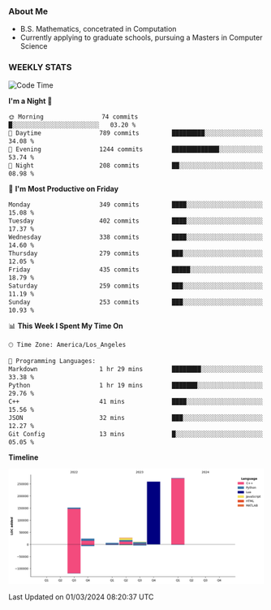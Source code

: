 ### About Me

- B.S. Mathematics, concetrated in Computation
- Currently applying to graduate schools, pursuing a Masters in Computer Science


### WEEKLY STATS
<!--START_SECTION:waka-->
![Code Time](http://img.shields.io/badge/Code%20Time-47%20hrs%2033%20mins-blue)

**I'm a Night 🦉** 

```text
🌞 Morning                74 commits          █░░░░░░░░░░░░░░░░░░░░░░░░   03.20 % 
🌆 Daytime                789 commits         █████████░░░░░░░░░░░░░░░░   34.08 % 
🌃 Evening                1244 commits        █████████████░░░░░░░░░░░░   53.74 % 
🌙 Night                  208 commits         ██░░░░░░░░░░░░░░░░░░░░░░░   08.98 % 
```
📅 **I'm Most Productive on Friday** 

```text
Monday                   349 commits         ████░░░░░░░░░░░░░░░░░░░░░   15.08 % 
Tuesday                  402 commits         ████░░░░░░░░░░░░░░░░░░░░░   17.37 % 
Wednesday                338 commits         ████░░░░░░░░░░░░░░░░░░░░░   14.60 % 
Thursday                 279 commits         ███░░░░░░░░░░░░░░░░░░░░░░   12.05 % 
Friday                   435 commits         █████░░░░░░░░░░░░░░░░░░░░   18.79 % 
Saturday                 259 commits         ███░░░░░░░░░░░░░░░░░░░░░░   11.19 % 
Sunday                   253 commits         ███░░░░░░░░░░░░░░░░░░░░░░   10.93 % 
```


📊 **This Week I Spent My Time On** 

```text
🕑︎ Time Zone: America/Los_Angeles

💬 Programming Languages: 
Markdown                 1 hr 29 mins        ████████░░░░░░░░░░░░░░░░░   33.38 % 
Python                   1 hr 19 mins        ███████░░░░░░░░░░░░░░░░░░   29.76 % 
C++                      41 mins             ████░░░░░░░░░░░░░░░░░░░░░   15.56 % 
JSON                     32 mins             ███░░░░░░░░░░░░░░░░░░░░░░   12.27 % 
Git Config               13 mins             █░░░░░░░░░░░░░░░░░░░░░░░░   05.05 % 
```

**Timeline**

![Lines of Code chart](https://raw.githubusercontent.com/nickocruzm/nickocruzm/main/assets/bar_graph.png)


 Last Updated on 01/03/2024 08:20:37 UTC
<!--END_SECTION:waka-->

